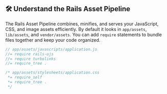 ## 🛠 Understand the Rails Asset Pipeline

The Rails Asset Pipeline combines, minifies, and serves your JavaScript, CSS, and image assets efficiently. By default it looks in `app/assets`, `lib/assets`, and `vendor/assets`. You can add `require` statements to bundle files together and keep your code organized.

```javascript
// app/assets/javascripts/application.js
//= require rails-ujs
//= require turbolinks
//= require_tree .
```

```css
/* app/assets/stylesheets/application.css
 *= require_self
 *= require_tree .
 */
```
